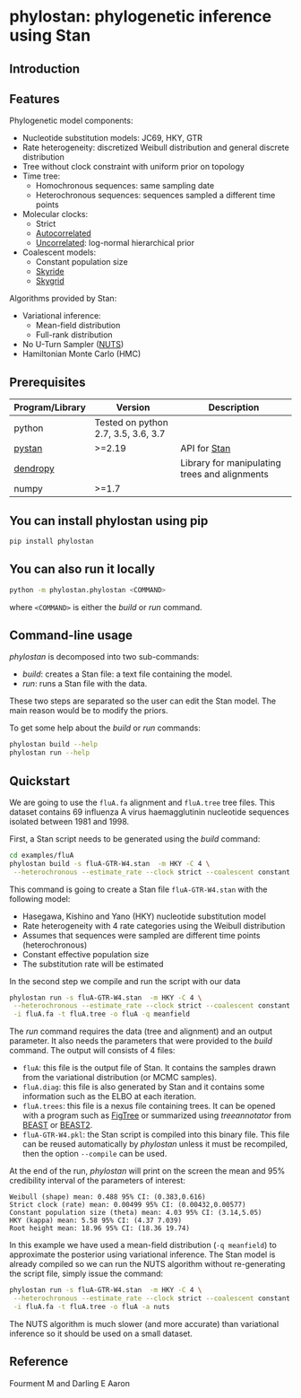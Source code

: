 # phylostan: phylogenetic inference using Stan

## Introduction

## Features
Phylogenetic model components:
- Nucleotide substitution models: JC69, HKY, GTR
- Rate heterogeneity: discretized Weibull distribution and general discrete distribution
- Tree without clock constraint with uniform prior on topology
- Time tree:
  - Homochronous sequences: same sampling date
  - Heterochronous sequences: sequences sampled a different time points
 - Molecular clocks:
   - Strict
   - [Autocorrelated](https://doi.org/10.1093/oxfordjournals.molbev.a025892)
   - [Uncorrelated](https://dx.doi.org/10.1371%2Fjournal.pbio.0040088): log-normal hierarchical prior
 - Coalescent models:
   - Constant population size
   - [Skyride](https://doi.org/10.1093/molbev/msn090)
   - [Skygrid](https://doi.org/10.1093/molbev/mss265)

Algorithms provided by Stan:
- Variational inference:
  - Mean-field distribution
  - Full-rank distribution
- No U-Turn Sampler ([NUTS](https://arxiv.org/abs/1111.4246))
- Hamiltonian Monte Carlo (HMC)

## Prerequisites

| Program/Library    | Version | Description |
|----------- | --------| -- |
| python | Tested on python 2.7, 3.5, 3.6, 3.7           | |
| [pystan](https://pystan.readthedocs.io/)    | >=2.19 | API for [Stan](https://mc-stan.org) |
| [dendropy](https://www.dendropy.org)      |   | Library for manipulating trees and alignments|
| numpy   | >=1.7    | |


## You can install phylostan using pip
```bash
pip install phylostan
```

## You can also run it locally
```bash
python -m phylostan.phylostan <COMMAND>
```
where `<COMMAND>` is either the *build* or *run* command.

## Command-line usage

*phylostan* is decomposed into two sub-commands:
- *build*: creates a Stan file: a text file containing the model.
- *run*: runs a Stan file with the data.

These two steps are separated so the user can edit the Stan model. The main reason would be to modify the priors.

To get some help about the *build* or *run* commands:
```bash
phylostan build --help
phylostan run --help
```

## Quickstart

We are going to use the `fluA.fa` alignment and `fluA.tree` tree files. This dataset contains 69 influenza A virus haemagglutinin nucleotide sequences isolated between 1981 and 1998.  

First, a Stan script needs to be generated using the *build* command:
```bash
cd examples/fluA
phylostan build -s fluA-GTR-W4.stan  -m HKY -C 4 \
 --heterochronous --estimate_rate --clock strict --coalescent constant
```

This command is going to create a Stan file `fluA-GTR-W4.stan` with the following model:
- Hasegawa, Kishino and Yano (HKY) nucleotide substitution model
- Rate heterogeneity with 4 rate categories using the Weibull distribution
- Assumes that sequences were sampled are different time points (heterochronous)
- Constant effective population size
- The substitution rate will be estimated

In the second step we compile and run the script with our data
```bash
phylostan run -s fluA-GTR-W4.stan  -m HKY -C 4 \
 --heterochronous --estimate_rate --clock strict --coalescent constant \
 -i fluA.fa -t fluA.tree -o fluA -q meanfield
```

The *run* command requires the data (tree and alignment) and an output parameter.
It also needs the parameters that were provided to the *build* command.
The output will consists of 4 files:
- `fluA`: this file is the output file of Stan. It contains the samples drawn from the variational distribution (or MCMC samples).
- `fluA.diag`: this file is also generated by Stan and it contains some information such as the ELBO at each iteration.
- `fluA.trees`: this file is a nexus file containing trees. It can be opened with a program such as [FigTree](https://github.com/rambaut/figtree) or summarized using *treeannotator* from [BEAST](https://beast.community/treeannotator) or [BEAST2](https://www.beast2.org/treeannotator/).
- `fluA-GTR-W4.pkl`: the Stan script is compiled into this binary file. This file can be reused automatically by *phylostan* unless it must be recompiled, then the option `--compile` can be used.

At the end of the run, *phylostan* will print on the screen the mean and 95% credibility interval of the parameters of interest:
```
Weibull (shape) mean: 0.488 95% CI: (0.383,0.616)
Strict clock (rate) mean: 0.00499 95% CI: (0.00432,0.00577)
Constant population size (theta) mean: 4.03 95% CI: (3.14,5.05)
HKY (kappa) mean: 5.58 95% CI: (4.37 7.039)
Root height mean: 18.96 95% CI: (18.36 19.74)
```
In this example we have used a mean-field distribution (`-q meanfield`) to approximate the posterior using variational inference.
The Stan model is already compiled so we can run the NUTS algorithm without re-generating the script file, simply issue the command:
```bash
phylostan run -s fluA-GTR-W4.stan  -m HKY -C 4 \
 --heterochronous --estimate_rate --clock strict --coalescent constant \
 -i fluA.fa -t fluA.tree -o fluA -a nuts
```

The NUTS algorithm is much slower (and more accurate) than variational inference so it should be used on a small dataset.

## Reference
Fourment M and Darling E Aaron 